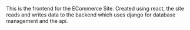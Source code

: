 This is the frontend for the ECommerce Site. Created using react, the site reads and writes data to the backend which uses django for database management and the api.
